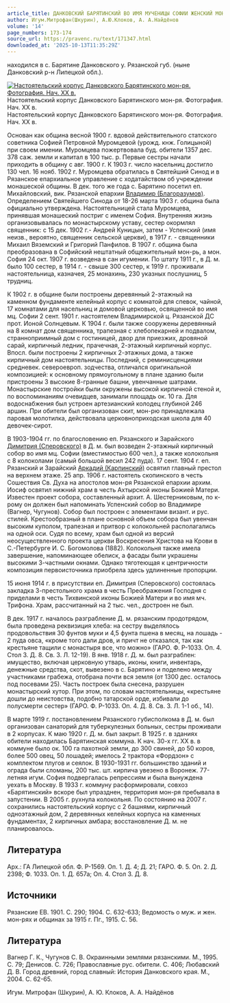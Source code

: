 ```yaml
---
article_title: ДАНКОВСКИЙ БАРЯТИНСКИЙ ВО ИМЯ МУЧЕНИЦЫ СОФИИ ЖЕНСКИЙ МОНАСТЫРЬ
author: Игум.Митрофан(Шкурин), А.Ю.Клоков, А. А.Найдёнов
volume: '14'
page_numbers: 173-174
source_url: https://pravenc.ru/text/171347.html
downloaded_at: '2025-10-13T11:35:29Z'
---
```


находился в с. Барятине Данковского у. Рязанской губ. (ныне Данковский р-н Липецкой обл.).

[![Настоятельский корпус Данковского Барятинского мон-ря. Фотография. Нач. XX в.](https://pravenc.ru/data/120/478/1234/i200.jpg "Кликните для увеличения картинки")](https://pravenc.ru/data/120/478/1234/i400.jpg)Настоятельский корпус Данковского Барятинского мон-ря. Фотография. Нач. XX в.  
Настоятельский корпус Данковского Барятинского мон-ря. Фотография. Нач. XX в.

Основан как община весной 1900 г. вдовой действительного статского советника Софией Петровной Муромцевой (урожд. кнж. Голицыной) при своем имении. Муромцева пожертвовала буд. обители 1357 дес. 378 саж. земли и капитал в 100 тыс. р. Первые сестры начали приходить в общину с авг. 1900 г. К 1903 г. число насельниц достигло 130 чел. 16 нояб. 1902 г. Муромцева обратилась в Святейший Синод и в Рязанское епархиальное управление с ходатайством об учреждении монашеской общины. В дек. того же года с. Барятино посетил еп. Михайловский, вик. Рязанской епархии [Владимир (Благоразумов)](<https://pravenc.ru/text/Владимир (Благоразумов).html>). Определением Святейшего Синода от 18-26 марта 1903 г. община была официально утверждена. Настоятельницей стала Муромцева, принявшая монашеский постриг с именем София. Внутренняя жизнь организовывалась по монастырскому уставу, сестер окормлял священник: с 15 дек. 1902 г.- Андрей Куницын, затем - Успенский (имя неизв., вероятно, священник сельской церкви), в 1917 г. - священники Михаил Вяземский и Григорий Панфилов. В 1907 г. община была преобразована в Софийский нештатный общежительный мон-рь, а мон. София 24 окт. 1907 г. возведена в сан игумении. По штату 1911 г., в Д. м. было 100 сестер, в 1914 г. - свыше 300 сестер, к 1919 г. проживали настоятельница, казначея, 25 монахинь, 230 указных послушниц, 5 трудниц.

К 1902 г. в общине были построены деревянный 2-этажный на каменном фундаменте келейный корпус с комнатой для спевок, чайной, 17 комнатами для насельниц и домовой церковью, освященной во имя мц. Софии 2 сент. 1901 г. настоятелем Владимирской ц. Рязанской ДС прот. Ионой Солнцевым. К 1904 г. были также сооружены деревянный на 8 комнат дом священника, трапезная с хлебопекарней и подвалом, странноприимный дом с гостиницей, двор для приезжих, дровяной сарай, кирпичный ледник, прачечная, 2-этажный кирпичный корпус. Впосл. были построены 2 кирпичных 2-этажных дома, а также кирпичный дом настоятельницы. Последний, с реминисценциями средневек. североевроп. зодчества, отличался оригинальной композицией: к основному прямоугольному в плане зданию были пристроены 3 высокие 8-гранные башни, увенчанные шатрами. Монастырские постройки были окружены высокой кирпичной стеной и, по воспоминаниям очевидцев, занимали площадь ок. 10 га. Для водоснабжения был устроен артезианский колодец глубиной 246 аршин. При обители был организован скит, мон-рю принадлежала паровая молотилка, действовала церковноприходская школа для 40 девочек-сирот.

В 1903-1904 гг. по благословению еп. Рязанского и Зарайского [Димитрия (Сперовского)](<https://pravenc.ru/text/Димитрия (Сперовского).html>) в Д. м. был возведен 2-этажный кирпичный собор во имя мц. Софии (вместимостью 600 чел.), а также колокольня с 8 колоколами (самый большой весил 242 пуда). 17 сент. 1904 г. еп. Рязанский и Зарайский [Аркадий (Карпинский)](<https://pravenc.ru/text/Аркадий (Карпинский).html>) освятил главный престол на верхнем этаже. 25 апр. 1906 г. настоятель скопинского в честь Сошествия Св. Духа на апостолов мон-ря Рязанской епархии архим. Иосиф освятил нижний храм в честь Ахтырской иконы Божией Матери. Известен проект собора, составленный архит. А. Шестерниковым, по к-рому он должен был напоминать Успенский собор во Владимире (Вагнер, Чугунов). Собор был построен с элементами визант. и рус. стилей. Крестообразный в плане основной объем собора был увенчан высоким куполом, трапезная и притвор с колокольней располагались на одной оси. Судя по всему, храм был одной из версий неосуществленного проекта церкви Воскресения Христова на Крови в С.-Петербурге И. С. Богомолова (1882). Колокольня также имела завершение, напоминающее обелиск, а фасады были украшены высокими 3-частными окнами. Однако тяготеющая к центричности композиция первоисточника приобрела здесь удлиненные пропорции.

15 июня 1914 г. в присутствии еп. Димитрия (Сперовского) состоялась закладка 3-престольного храма в честь Преображения Господня с приделами в честь Тихвинской иконы Божией Матери и во имя мч. Трифона. Храм, рассчитанный на 2 тыс. чел., достроен не был.

В дек. 1917 г. началось разграбление Д. м. рязанским продотрядом, была проведена реквизиция хлеба: на сестру выделялось продовольствия 30 фунтов муки и 4,5 фунта пшена в месяц, на лошадь - 2 пуда овса, «кроме того дали дров, и причт не отказался, так как крестьяне тащили с монастыря все, что можно» (ГАРО. Ф. Р-1033. Оп. 4. Стол 3. Д. 8. Св. 3. Л. 12-19). В янв. 1918 г. Д. м. был разграблен: имущество, включая церковную утварь, иконы, книги, инвентарь, денежные средства, скот, вывезено в с. Барятино и поделено между участниками грабежа, отобрана почти вся земля (от 1300 дес. осталось под посевами 25). Часть построек была снесена, разрушен монастырский хутор. При этом, по словам настоятельницы, «крестьяне дошли до неистовства, подобно татарской орде, избивали до полусмерти сестер» (ГАРО. Ф. Р-1033. Оп. 4. Д. 8. Св. 3. Л. 1-1 об., 14).

В марте 1919 г. постановлением Рязанского губисполкома в Д. м. был организован санаторий для туберкулезных больных, сестры проживали в 2 корпусах. К маю 1920 г. Д. м. был закрыт. В 1925 г. в зданиях обители находилась Барятинская коммуна. К нач. 30-х гг. XX в. в коммуне было ок. 100 га пахотной земли, до 300 свиней, до 50 коров, более 500 овец, 50 лошадей; имелось 2 трактора «Фордзон» с комплектом плугов и сеялок. В 1930-1931 гг. большинство зданий и ограда были сломаны, 200 тыс. шт. кирпича увезено в Воронеж. 77-летняя игум. София подвергалась репрессиям и была вынуждена уехать в Москву. В 1933 г. коммуну расформировали, совхоз «Барятинский» вскоре был упразднен, территория мон-ря пребывала в запустении. В 2005 г. рухнула колокольня. По состоянию на 2007 г. сохранились настоятельский корпус с 2 башнями, кирпичный одноэтажный дом, 2 деревянных келейных корпуса на каменных фундаментах, 2 кирпичных амбара; восстановление Д. м. не планировалось.

## Литература

Арх.: ГА Липецкой обл. Ф. Р-1569. Оп. 1. Д. 4; Д. 21; ГАРО. Ф. 5. Оп. 2. Д. 2398; Ф. 1033. Оп. 1. Д. 657а; Оп. 4. Стол 3. Д. 8.

## Источники

Рязанские ЕВ. 1901. С. 290; 1904. С. 632-633; Ведомость о муж. и жен. мон-рях и общинах за 1915 г. Пг., 1915. С. 56.

## Литература

Вагнер Г. К., Чугунов С. В. Окраинными землями рязанскими. М., 1995. С. 79; Денисов. С. 726; Православные рус. обители. С. 406; Любавский Д. В. Город древний, город славный: История Данковского края. М., 2004. С. 62-65.

Игум.  Митрофан   (Шкурин), А.  Ю.  Клоков,   А. А.  Найдёнов
